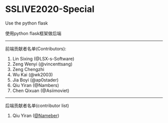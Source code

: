 # SSLIVE2020-Special
Use the python flask

使用python flask框架做后端

---
前端贡献者名单(Contributors):

1. Lin Sixing (@LSX-s-Software)
2. Zeng Wenyi (@vincenttsang)
3. Zeng Chengzhi
4. Wu Kai (@wk2003)
5. Jia Boyi (@ap0stader)
6. Qiu Yiran (@Nambers)
7. Chen Qixuan (@Asiimoviet)
---
后端贡献者名单(contributor list)

1. Qiu Yiran ([@Nameber](https://github.com/Nambers))